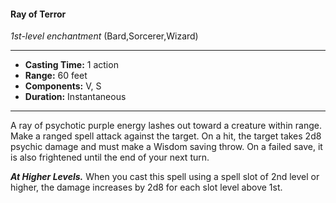#### Ray of Terror
*1st-level enchantment* (Bard,Sorcerer,Wizard)
___
- **Casting Time:** 1 action
- **Range:** 60 feet
- **Components:** V, S
- **Duration:** Instantaneous
---
A ray of psychotic purple energy lashes out toward a creature within range. Make a ranged spell attack against the target. On a hit, the target takes 2d8 psychic damage and must make a Wisdom saving throw. On a failed save, it is also frightened until the end of your next turn.

***At Higher Levels.*** When you cast this spell using a spell slot of 2nd level or higher, the damage increases by 2d8 for each slot level above 1st.